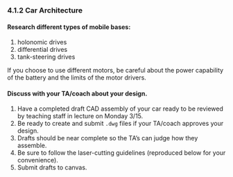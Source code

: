 

### 4.1.2 Car Architecture

#### Research different types of mobile bases: 

1. holonomic drives
1. differential drives
1. tank-steering drives

If you choose to use different motors, be careful about the power
capability of the battery and the limits of the motor drivers. 

#### Discuss with your TA/coach about your design. 

1. Have a completed draft CAD assembly of your car ready to be reviewed
by teaching staff in lecture on Monday 3/15. 
1. Be ready to create and submit `.dwg` files if your
TA/coach approves your design. 
1. Drafts should be near complete so the TA’s can judge how
they assemble. 
1. Be sure to follow the laser-cutting guidelines (reproduced below for your
convenience). 
1. ​Submit drafts to canvas.
